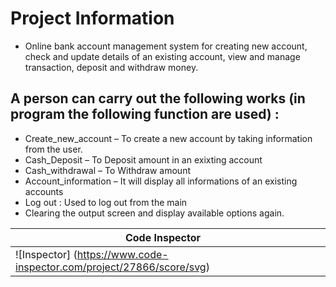 # Project Information

* Online bank account management system for creating new account, check and update details of an existing account, view and manage transaction, deposit and withdraw money.

## A person can carry out the following works (in program the following function are used) :
* Create_new_account – To create a new account by taking information from the user.
* Cash_Deposit – To Deposit amount in an exixting account
* Cash_withdrawal – To Withdraw amount
* Account_information – It will display all informations of an existing accounts
* Log out : Used to log out from the main 
* Clearing the output screen and display available options again.

 | Code Inspector | |
 |--- | --- |
 | ![Inspector] (https://www.code-inspector.com/project/27866/score/svg)||
